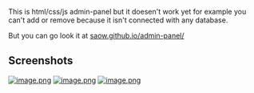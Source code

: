 This is html/css/js admin-panel but it doesen't work yet for example you can't add or remove because it isn't connected with any database.

But you can go look it at [saow.github.io/admin-panel/](https://saow.github.io/admin-panel/)

## Screenshots
[![image.png](https://i.postimg.cc/CL19Mtrv/image.png)](https://postimg.cc/NL3dpNcT)
[![image.png](https://i.postimg.cc/x1j8d0Dw/image.png)](https://postimg.cc/BXy4Yfvp)
[![image.png](https://i.postimg.cc/zXGYb3vF/image.png)](https://postimg.cc/V5pV2fjJ)
